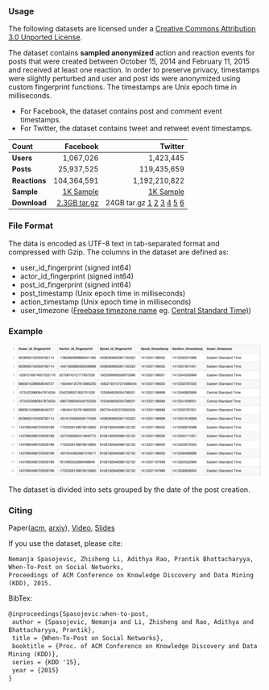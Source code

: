 ### Usage ###
The following datasets are licensed under a [Creative Commons Attribution 3.0 Unported License](http://creativecommons.org/licenses/by/3.0/).

The dataset contains **sampled anonymized** action and reaction events for posts that were created between October 15, 2014 and February 11, 2015 and received at least one reaction. In order to preserve privacy, timestamps were slightly perturbed and user and post ids were anonymized using custom fingerprint functions. The timestamps are Unix epoch time in milliseconds.

* For Facebook, the dataset contains post and comment event timestamps.
* For Twitter, the dataset contains tweet and retweet event timestamps.


| Count         | **Facebook**  | **Twitter**     |
|:--------------|--------------:|----------------:|
| **Users**     |   1,067,026   |     1,423,445   |
| **Posts**     |  25,937,525   |   119,435,659   |
| **Reactions** | 104,364,591   | 1,192,210,822   |
| **Sample**    | [1K Sample](sample/user_timestamp_open_set_fb.tsv) | [1K Sample](sample/user_timestamp_open_set_tw.tsv) |
| **Download**  | [2.3GB tar.gz ](http://opendata.klout.com/user_timestamp_open_dataset/user_timestamp_open_set_fb.tar.gz) | 24GB tar.gz   [1](http://opendata.klout.com/user_timestamp_open_dataset/user_timestamp_open_set_tw.tar.gz.01)  [2](http://opendata.klout.com/user_timestamp_open_dataset/user_timestamp_open_set_tw.tar.gz.02)    [3](http://opendata.klout.com/user_timestamp_open_dataset/user_timestamp_open_set_tw.tar.gz.03)    [4](http://opendata.klout.com/user_timestamp_open_dataset/user_timestamp_open_set_tw.tar.gz.04) [5](http://opendata.klout.com/user_timestamp_open_dataset/user_timestamp_open_set_tw.tar.gz.05)   [6](http://opendata.klout.com/user_timestamp_open_dataset/user_timestamp_open_set_tw.tar.gz.06)


### File Format ###

The data is encoded as UTF-8 text in tab-separated format and compressed with Gzip. The columns in the dataset are defined as:

* user_id_fingerprint (signed int64)
* actor_id_fingerprint (signed int64)
* post_id_fingerprint (signed int64)
* post_timestamp (Unix epoch time in milliseconds)
* action_timestamp (Unix epoch time in milliseconds)
* user_timezone ([Freebase timezone name](https://www.freebase.com/time/time_zone/time_zone_name_standard) eg. [Central Standard Time)](https://www.freebase.com/m/02fqwt))

### Example ###

[![Example](images/user_timestamp_dataset_example.png)](images/user_timestamp_dataset_example.png)

The dataset is divided into sets grouped by the date of the post creation.


### Citing ###

Paper([acm](http://dl.acm.org/citation.cfm?id=2783258.2788584), [arxiv](http://arxiv.org/abs/1506.02089)), [Video](https://www.youtube.com/watch?v=RN7z6W_EwqM), [Slides](http://www.slideshare.net/sofrasofra/bids2015-when-to-post-on-social-media-2)

If you use the dataset, please cite:
```
Nemanja Spasojevic, Zhisheng Li, Adithya Rao, Prantik Bhattacharyya, 
When-To-Post on Social Networks, 
Proceedings of ACM Conference on Knowledge Discovery and Data Mining (KDD), 2015.
```

BibTex:
```
@inproceedings{Spasojevic:when-to-post,
 author = {Spasojevic, Nemanja and Li, Zhisheng and Rao, Adithya and Bhattacharyya, Prantik},
 title = {When-To-Post on Social Networks},
 booktitle = {Proc. of ACM Conference on Knowledge Discovery and Data Mining (KDD)},
 series = {KDD '15},
 year = {2015}
}
```
